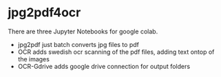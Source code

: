 # jpg2pdf4ocr

There are three Jupyter Notebooks for google colab.

* jpg2pdf just batch converts jpg files to pdf
* OCR adds swedish ocr scanning of the pdf files, adding text ontop of the images
* OCR-Gdrive adds google drive connection for output folders
